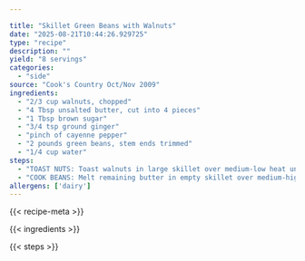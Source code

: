 ```yaml
---

title: "Skillet Green Beans with Walnuts"
date: "2025-08-21T10:44:26.929725"
type: "recipe"
description: ""
yield: "8 servings"
categories:
  - "side"
source: "Cook's Country Oct/Nov 2009"
ingredients:
  - "2/3 cup walnuts, chopped"
  - "4 Tbsp unsalted butter, cut into 4 pieces"
  - "1 Tbsp brown sugar"
  - "3/4 tsp ground ginger"
  - "pinch of cayenne pepper"
  - "2 pounds green beans, stem ends trimmed"
  - "1/4 cup water"
steps:
  - "TOAST NUTS: Toast walnuts in large skillet over medium-low heat until golden, about 5 minutes. Add 2 Tbsp butter and cook, stirring constantly, until butter is nutty brown, about 2 minutes. Stir in sugar, ginger, cayenne, 1/4 tsp salt, and 1/4 tsp pepper and cook until fragrant, about 30 seconds. Transfer walnut mixture to bowl and reserve. Wipe out skillet."
  - "COOK BEANS: Melt remaining butter in empty skillet over medium-high heat. Cook beans, stirring occasionally, until spotty brown, about 8 minutes. Add water and cook, covered, over medium-low heat until beans are nearly tender, about 3 minutes. Remove lid and cook until liquid evaporates, about 1 minute. Off heat, add reserved walnut mixture. Season with salt and pepper. Serve."
allergens: ['dairy']
---
```


{{< recipe-meta >}}

{{< ingredients >}}

{{< steps >}}
